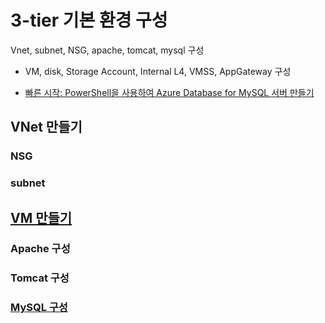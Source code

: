 # 3-tier 기본 환경 구성
Vnet, subnet, NSG, apache, tomcat, mysql 구성
- VM, disk, Storage Account, Internal L4, VMSS, AppGateway 구성

* [빠른 시작: PowerShell을 사용하여 Azure Database for MySQL 서버 만들기](https://docs.microsoft.com/ko-kr/azure/mysql/quickstart-create-mysql-server-database-using-azure-powershell)

## VNet 만들기
### NSG
### subnet
## [VM 만들기](./AzureVM.md)
### Apache 구성
### Tomcat 구성
### [MySQL 구성](./AzureMySQL.md)

